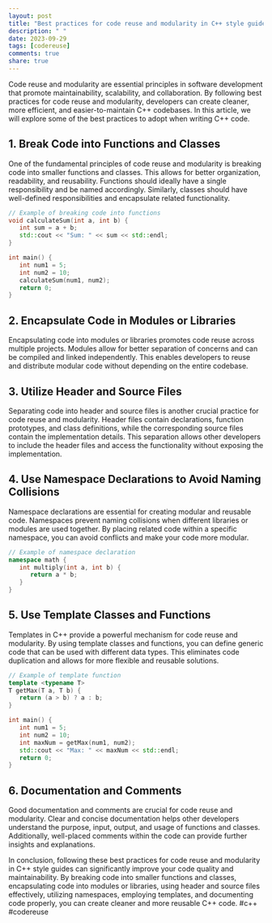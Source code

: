 ```yaml
---
layout: post
title: "Best practices for code reuse and modularity in C++ style guides."
description: " "
date: 2023-09-29
tags: [codereuse]
comments: true
share: true
---
```


Code reuse and modularity are essential principles in software development that promote maintainability, scalability, and collaboration. By following best practices for code reuse and modularity, developers can create cleaner, more efficient, and easier-to-maintain C++ codebases. In this article, we will explore some of the best practices to adopt when writing C++ code.

## 1. Break Code into Functions and Classes

One of the fundamental principles of code reuse and modularity is breaking code into smaller functions and classes. This allows for better organization, readability, and reusability. Functions should ideally have a single responsibility and be named accordingly. Similarly, classes should have well-defined responsibilities and encapsulate related functionality.

```cpp
// Example of breaking code into functions
void calculateSum(int a, int b) {
   int sum = a + b;
   std::cout << "Sum: " << sum << std::endl;
}

int main() {
   int num1 = 5;
   int num2 = 10;
   calculateSum(num1, num2);
   return 0;
}
```

## 2. Encapsulate Code in Modules or Libraries

Encapsulating code into modules or libraries promotes code reuse across multiple projects. Modules allow for better separation of concerns and can be compiled and linked independently. This enables developers to reuse and distribute modular code without depending on the entire codebase.

## 3. Utilize Header and Source Files

Separating code into header and source files is another crucial practice for code reuse and modularity. Header files contain declarations, function prototypes, and class definitions, while the corresponding source files contain the implementation details. This separation allows other developers to include the header files and access the functionality without exposing the implementation.

## 4. Use Namespace Declarations to Avoid Naming Collisions

Namespace declarations are essential for creating modular and reusable code. Namespaces prevent naming collisions when different libraries or modules are used together. By placing related code within a specific namespace, you can avoid conflicts and make your code more modular.

```cpp
// Example of namespace declaration
namespace math {
   int multiply(int a, int b) {
      return a * b;
   }
}
```

## 5. Use Template Classes and Functions

Templates in C++ provide a powerful mechanism for code reuse and modularity. By using template classes and functions, you can define generic code that can be used with different data types. This eliminates code duplication and allows for more flexible and reusable solutions.

```cpp
// Example of template function
template <typename T>
T getMax(T a, T b) {
   return (a > b) ? a : b;
}

int main() {
   int num1 = 5;
   int num2 = 10;
   int maxNum = getMax(num1, num2);
   std::cout << "Max: " << maxNum << std::endl;
   return 0;
}
```

## 6. Documentation and Comments

Good documentation and comments are crucial for code reuse and modularity. Clear and concise documentation helps other developers understand the purpose, input, output, and usage of functions and classes. Additionally, well-placed comments within the code can provide further insights and explanations.

In conclusion, following these best practices for code reuse and modularity in C++ style guides can significantly improve your code quality and maintainability. By breaking code into smaller functions and classes, encapsulating code into modules or libraries, using header and source files effectively, utilizing namespaces, employing templates, and documenting code properly, you can create cleaner and more reusable C++ code. #c++ #codereuse